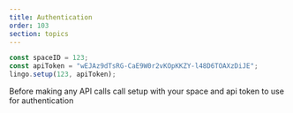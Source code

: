 ```yaml
---
title: Authentication
order: 103
section: topics
---
```


```javascript
const spaceID = 123;
const apiToken = "wEJAz9dTsRG-CaE9W0r2vKOpKKZY-l48D6TOAXzDiJE";
lingo.setup(123, apiToken);
```

Before making any API calls call setup with your space and api token to use for authentication
